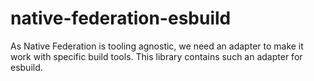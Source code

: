 # native-federation-esbuild

As Native Federation is tooling agnostic, we need an adapter to make it work with specific build tools. This library contains such an adapter for esbuild.

